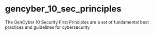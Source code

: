 # gencyber_10_sec_principles
The GenCyber 10 Security First Principles are a set of fundamental best practices and guidelines for cybersecurity
